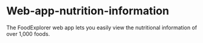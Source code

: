 # Web-app-nutrition-information
The FoodExplorer web app lets you easily view the nutritional information of over 1,000 foods.
